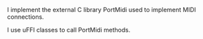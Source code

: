 I implement the external C library PortMidi used to implement MIDI connections.

I use uFFI classes to call PortMidi methods.